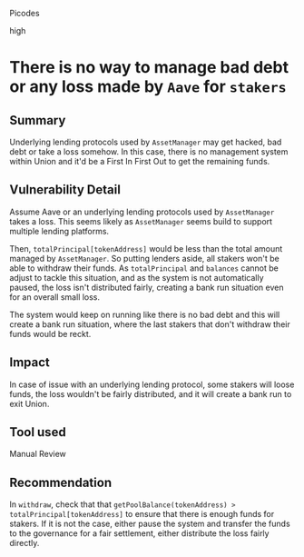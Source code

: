 Picodes

high

# There is no way to manage bad debt or any loss made by `Aave` for `stakers`

## Summary
Underlying lending protocols used by `AssetManager` may get hacked, bad debt or take a loss somehow. In this case, there is no management system within Union and it'd be a First In First Out to get the remaining funds. 

## Vulnerability Detail
Assume Aave or an underlying lending protocols used by `AssetManager` takes a loss. This seems likely as `AssetManager` seems build to support multiple lending platforms.

Then, `totalPrincipal[tokenAddress]` would be less than the total amount managed by `AssetManager`. So putting lenders aside, all stakers won't be able to withdraw their funds. As `totalPrincipal` and `balances` cannot be adjust to tackle this situation, and as the system is not automatically paused, the loss isn't distributed fairly, creating a bank run situation even for an overall small loss.

The system would keep on running like there is no bad debt and this will create a bank run situation, where the last stakers that don't withdraw their funds would be reckt.

## Impact
In case of issue with an underlying lending protocol, some stakers will loose funds, the loss wouldn't be fairly distributed, and it will create a bank run to exit Union. 

## Tool used

Manual Review

## Recommendation
In `withdraw`, check that that `getPoolBalance(tokenAddress) > totalPrincipal[tokenAddress]` to ensure that there is enough funds for stakers. If it is not the case, either pause the system and transfer the funds to the governance for a fair settlement, either distribute the loss fairly directly.
